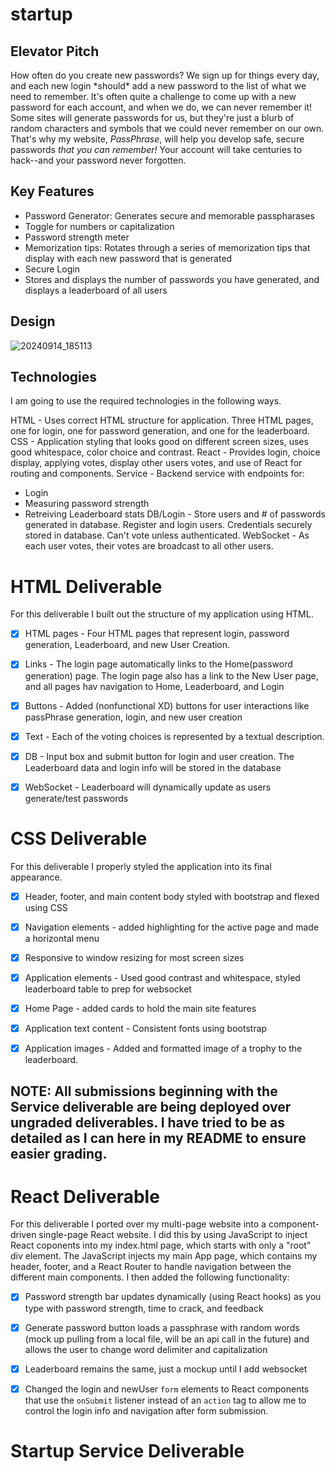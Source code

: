 # startup

## Elevator Pitch
How often do you create new passwords? We sign up for things every day, and each new login \*should\* add a new password to the list of what we need to remember. It's often quite a challenge to come up with a new password for each account, and when we do, we can never remember it! Some sites will generate passwords for us, but they're just a blurb of random characters and symbols that we could never remember on our own. That's why my website, *PassPhrase*, will help you develop safe, secure passwords *that you can remember!* Your account will take centuries to hack--and your password never forgotten.

## Key Features
- Password Generator: Generates secure and memorable passpharases
- Toggle for numbers or capitalization
- Password strength meter
- Memorization tips: Rotates through a series of memorization tips that display with each new password that is generated
- Secure Login
- Stores and displays the number of passwords you have generated, and displays a leaderboard of all users

## Design
![20240914_185113](https://github.com/user-attachments/assets/b2fb8451-f767-4341-b859-74e89d6da22e)

## Technologies
I am going to use the required technologies in the following ways.

HTML - Uses correct HTML structure for application. Three HTML pages, one for login, one for password generation, and one for the leaderboard.
CSS - Application styling that looks good on different screen sizes, uses good whitespace, color choice and contrast.
React - Provides login, choice display, applying votes, display other users votes, and use of React for routing and components.
Service - Backend service with endpoints for:
  - Login
  - Measuring password strength
  - Retreiving Leaderboard stats
DB/Login - Store users and # of passwords generated in database. Register and login users. Credentials securely stored in database. Can't vote unless authenticated.
WebSocket - As each user votes, their votes are broadcast to all other users.

# HTML Deliverable
For this deliverable I built out the structure of my application using HTML.

- [x] HTML pages - Four HTML pages that represent login, password generation, Leaderboard, and new User Creation.
- [x] Links - The login page automatically links to the Home(password generation) page. The login page also has a link to the New User page, and all pages hav navigation to Home, Leaderboard, and Login
- [x] Buttons - Added (nonfunctional XD) buttons for user interactions like passPhrase generation, login, and new user creation
- [x] Text - Each of the voting choices is represented by a textual description.
- [x] DB - Input box and submit button for login and user creation. The Leaderboard data and login info will be stored in the database
- [x] WebSocket - Leaderboard will dynamically update as users generate/test passwords


# CSS Deliverable
For this deliverable I properly styled the application into its final appearance.

- [x] Header, footer, and main content body styled with bootstrap and flexed using CSS
- [x] Navigation elements - added highlighting for the active page and made a horizontal menu
- [x] Responsive to window resizing for most screen sizes
- [x] Application elements - Used good contrast and whitespace, styled leaderboard table to prep for websocket
- [x] Home Page - added cards to hold the main site features
- [x] Application text content - Consistent fonts using bootstrap
- [x] Application images - Added and formatted image of a trophy to the leaderboard.


## NOTE: All submissions beginning with the Service deliverable are being deployed over ungraded deliverables. I have tried to be as detailed as I can here in my README to ensure easier grading.

# React Deliverable

For this deliverable I ported over my multi-page website into a component-driven single-page React website. I did this by using JavaScript to inject React coponents into my index.html page, which starts with only a "root" div element. The JavaScript injects my main App page, which contains my header, footer, and a React Router to handle navigation between the different main components. I then added the following functionality:

  - [x] Password strength bar updates dynamically (using React hooks) as you type with password strength, time to crack, and feedback
  - [x] Generate password button loads a passphrase with random words (mock up pulling from a local file, will be an api call in the future) and allows the user to change word delimiter and capitalization
  - [x] Leaderboard remains the same, just a mockup until I add websocket
  - [x] Changed the login and newUser `form` elements to React components that use the `onSubmit` listener instead of an `action` tag to allow me to control the login info and navigation after form submission.


# Startup Service Deliverable

